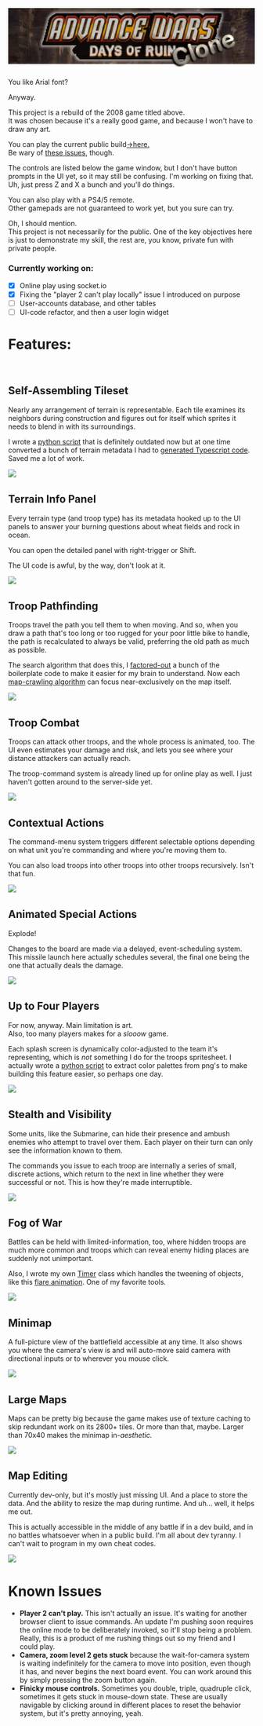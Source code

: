 
<img src="/docs/demo-reels/title-banner.png">

You like Arial font?

Anyway.

This project is a rebuild of the 2008 game titled above.  
It was chosen because it's a really good game, and because I won't have to draw any art.

You can play the current public build[→here.](https://xpgram.github.io/armed-revolt/game.html)  
Be wary of [these issues](#known-issues), though.

The controls are listed below the game window, but I don't have button prompts in the UI yet, so it may still be confusing. I'm working on fixing that.  
Uh, just press Z and X a bunch and you'll do things.

You can also play with a PS4/5 remote.  
Other gamepads are not guaranteed to work yet, but you sure can try.

Oh, I should mention.  
This project is not necessarily for the public. One of the key objectives here is just to demonstrate my skill, the rest are, you know, private fun with private people.

### Currently working on:

- [x] Online play using socket.io
- [x] Fixing the "player 2 can't play locally" issue I introduced on purpose
- [ ] User-accounts database, and other tables
- [ ] UI-code refactor, and then a user login widget

# Features:

<img src="" width="100%" height="1.0rem">


<!------------------------------------------------------------------------------------------------->
## Self-Assembling Tileset

Nearly any arrangement of terrain is representable. Each tile examines its neighbors during construction and figures out for itself which sprites it needs to blend in with its surroundings.

I wrote a [python script](/src/scripts/battle/map/TerrainWriter.py) that is definitely outdated now but at one time converted a bunch of terrain metadata I had to [generated Typescript code](/src/scripts/battle/map/Terrain.ts). Saved me a lot of work.

![](/docs/demo-reels/shoreline-effects.gif)


<!------------------------------------------------------------------------------------------------->
## Terrain Info Panel

Every terrain type (and troop type) has its metadata hooked up to the UI panels to answer your burning questions about wheat fields and rock in ocean.

You can open the detailed panel with right-trigger or Shift.

The UI code is awful, by the way, don't look at it.

![](/docs/demo-reels/terrain-ui.gif)


<!------------------------------------------------------------------------------------------------->
## Troop Pathfinding

Troops travel the path you tell them to when moving. And so, when you draw a path that's too long or too rugged for your poor little bike to handle, the path is recalculated to always be valid, preferring the old path as much as possible.

The search algorithm that does this, I [factored-out](/src/scripts/Common/QueueSearch.ts) a bunch of the boilerplate code to make it easier for my brain to understand. Now each [map-crawling algorithm](/src/scripts/battle/map/Map.ts#L434) can focus near-exclusively on the map itself.

![](/docs/demo-reels/troop-pathing.gif)


<!------------------------------------------------------------------------------------------------->
## Troop Combat

Troops can attack other troops, and the whole process is animated, too. The UI even estimates your damage and risk, and lets you see where your distance attackers can actually reach.

The troop-command system is already lined up for online play as well. I just haven't gotten around to the server-side yet.

![](/docs/demo-reels/attack-animation.gif)


<!------------------------------------------------------------------------------------------------->
## Contextual Actions

The command-menu system triggers different selectable options depending on what unit you're commanding and where you're moving them to.

You can also load troops into other troops into other troops recursively. Isn't that fun.

![](/docs/demo-reels/contextual-actions.gif)


<!------------------------------------------------------------------------------------------------->
## Animated Special Actions
<!-- // TODO This sections is the 'Board Events' system. Show Heli's exploding, resupplies, and this silo explosion. -->
Explode!

Changes to the board are made via a delayed, event-scheduling system. This missile launch here actually schedules several, the final one being the one that actually deals the damage.

![](/docs/demo-reels/silo-animation.gif)


<!------------------------------------------------------------------------------------------------->
## Up to Four Players

For now, anyway. Main limitation is art.  
Also, too many players makes for a <i>slooow</i> game.

Each splash screen is dynamically color-adjusted to the team it's representing, which is *not* something I do for the troops spritesheet. I actually wrote a [python script](/docs/get-palette-swap.py) to extract color palettes from png's to make building this feature easier, so perhaps one day.

![](/docs/demo-reels/turn-splash.gif)


<!------------------------------------------------------------------------------------------------->
## Stealth and Visibility

Some units, like the Submarine, can hide their presence and ambush enemies who attempt to travel over them. Each player on their turn can only see the information known to them.

The commands you issue to each troop are internally a series of small, discrete actions, which return to the next in line whether they were successful or not. This is how they're made interruptible.

![](/docs/demo-reels/player-visibility.gif)


<!------------------------------------------------------------------------------------------------->
## Fog of War

Battles can be held with limited-information, too, where hidden troops are much more common and troops which can reveal enemy hiding places are suddenly not unimportant.

Also, I wrote my own [Timer](/src/scripts/timer/Timer.ts) class which handles the tweening of objects, like this [flare animation](/src/scripts/battle/map/tile-effects/FlareIgniteEvent.ts). One of my favorite tools.

![](/docs/demo-reels/flare-animation.gif)


<!------------------------------------------------------------------------------------------------->
## Minimap

A full-picture view of the battlefield accessible at any time. It also shows you where the camera's view is and will auto-move said camera with directional inputs or to wherever you mouse click.

![](/docs/demo-reels/minimap+explore-fow.gif)


<!------------------------------------------------------------------------------------------------->
## Large Maps

Maps can be pretty big because the game makes use of texture caching to skip redundant work on its 2800+ tiles. Or more than that, maybe. Larger than 70x40 makes the minimap in-<i>aesthetic.</i>

![](/docs/demo-reels/map-size.gif)


<!------------------------------------------------------------------------------------------------->
## Map Editing

Currently dev-only, but it's mostly just missing UI. And a place to store the data. And the ability to resize the map during runtime. And uh... well, it helps me out.

This is actually accessible in the middle of any battle if in a dev build, and in no battles whatsoever when in a public build. I'm all about dev tyranny. I can't wait to program in my own cheat codes.

![](/docs/demo-reels/map-design.gif)


# Known Issues

- **Player 2 can't play.** This isn't actually an issue. It's waiting for another browser client to issue commands. An update I'm pushing soon requires the online mode to be deliberately invoked, so it'll stop being a problem. Really, this is a product of me rushing things out so my friend and I could play.
- **Camera, zoom level 2 gets stuck** because the wait-for-camera system is waiting indefinitely for the camera to move into position, even though it has, and never begins the next board event. You can work around this by simply pressing the zoom button again.
- **Finicky mouse controls.** Sometimes you double, triple, quadruple click, sometimes it gets stuck in mouse-down state. These are usually navigable by clicking around in different places to reset the behavior system, but it's pretty annoying, yeah.
